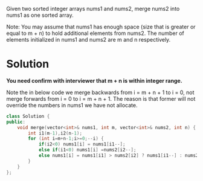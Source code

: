 Given two sorted integer arrays nums1 and nums2, merge nums2 into nums1 as one sorted array.

Note:
You may assume that nums1 has enough space (size that is greater or equal to m + n) to hold additional elements from nums2. The number of elements initialized in nums1 and nums2 are m and n respectively.

# Solution
__You need confirm with interviewer that m + n is within integer range.__


Note the in below code we merge backwards from i = m + n + 1 to i = 0, not merge forwards from i = 0 to i = m + n + 1.
The reason is that former will not override the numbers in nums1 we have not allocate.

```cpp
class Solution {
public:
    void merge(vector<int>& nums1, int m, vector<int>& nums2, int n) {
        int i1(m-1),i2(n-1);
        for (int i=m+n-1;i>=0;--i) {
            if(i2<0) nums1[i] = nums1[i1--];
            else if(i1<0) nums1[i] =nums2[i2--];
            else nums1[i] = nums1[i1] > nums2[i2] ? nums1[i1--] : nums2[i2--]; 
        }
    }
};
```
